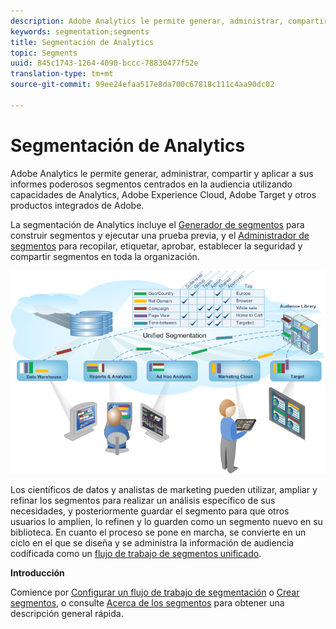 ```yaml
---
description: Adobe Analytics le permite generar, administrar, compartir y aplicar a sus informes poderosos segmentos centrados en la audiencia utilizando capacidades de Analytics, Adobe Experience Cloud, Adobe Target y otros productos integrados de Adobe.
keywords: segmentation;segments
title: Segmentación de Analytics
topic: Segments
uuid: 845c1743-1264-4090-bccc-78830477f52e
translation-type: tm+mt
source-git-commit: 99ee24efaa517e8da700c67818c111c4aa90dc02

---
```



# Segmentación de Analytics

Adobe Analytics le permite generar, administrar, compartir y aplicar a sus informes poderosos segmentos centrados en la audiencia utilizando capacidades de Analytics, Adobe Experience Cloud, Adobe Target y otros productos integrados de Adobe.

La segmentación de Analytics incluye el [Generador de segmentos](/help/components/c-segmentation/c-segmentation-workflow/seg-workflow.md) para construir segmentos y ejecutar una prueba previa, y el [Administrador de segmentos](/help/components/c-segmentation/c-segmentation-workflow/seg-workflow.md) para recopilar, etiquetar, aprobar, establecer la seguridad y compartir segmentos en toda la organización.

![](assets/seg__overview.png)

Los científicos de datos y analistas de marketing pueden utilizar, ampliar y refinar los segmentos para realizar un análisis específico de sus necesidades, y posteriormente guardar el segmento para que otros usuarios lo amplíen, lo refinen y lo guarden como un segmento nuevo en su biblioteca. En cuanto el proceso se pone en marcha, se convierte en un ciclo en el que se diseña y se administra la información de audiencia codificada como un  [flujo de trabajo de segmentos unificado](/help/components/c-segmentation/c-segmentation-workflow/seg-workflow.md).

**Introducción**

Comience por [Configurar un flujo de trabajo de segmentación](/help/components/c-segmentation/c-segmentation-workflow/seg-workflow.md) o [Crear segmentos](/help/components/c-segmentation/c-segmentation-workflow/seg-build.md), o consulte [Acerca de los segmentos](/help/components/c-segmentation/seg-overview.md) para obtener una descripción general rápida.
